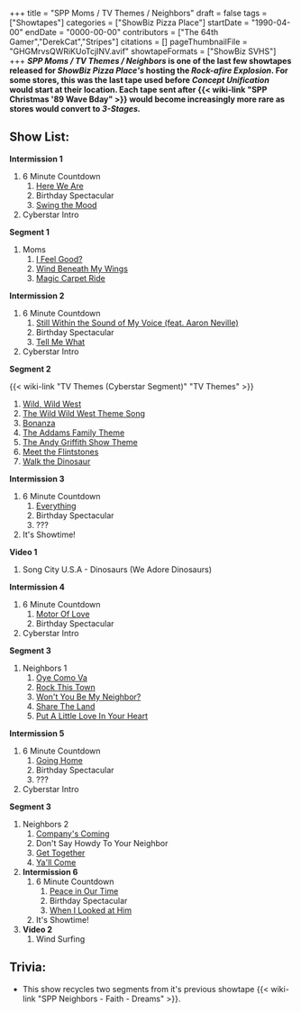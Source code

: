 +++
title = "SPP Moms / TV Themes / Neighbors"
draft = false
tags = ["Showtapes"]
categories = ["ShowBiz Pizza Place"]
startDate = "1990-04-00"
endDate = "0000-00-00"
contributors = ["The 64th Gamer","DerekCat","Stripes"]
citations = []
pageThumbnailFile = "GHGMrvsQWRiKUoTcjINV.avif"
showtapeFormats = ["ShowBiz SVHS"]
+++
***SPP Moms / TV Themes / Neighbors* is one of the last few showtapes released for *ShowBiz Pizza Place's* hosting the *Rock-afire Explosion*.
For some stores, this was the last tape used before *Concept Unification* would start at their location. Each tape sent after {{< wiki-link "SPP Christmas '89 Wave Bday" >}} would become increasingly more rare as stores would convert to *3-Stages.***

## Show List:

**Intermission 1**

1.  6 Minute Countdown
    1.  [Here We Are](https://en.wikipedia.org/wiki/Here_We_Are_(Gloria_Estefan_song))
    2.  Birthday Spectacular
    3.  [Swing the Mood](https://en.wikipedia.org/wiki/Swing_the_Mood)
2.  Cyberstar Intro

**Segment 1**

1.  Moms
    1.  [I Feel Good?](https://en.wikipedia.org/wiki/I_Got_You_(I_Feel_Good))
    2.  [Wind Beneath My Wings](https://en.wikipedia.org/wiki/Wind_Beneath_My_Wings)
    3.  [Magic Carpet Ride](https://en.wikipedia.org/wiki/Magic_Carpet_Ride_(Steppenwolf_song))

**Intermission 2**

1.  6 Minute Countdown
    1.  [Still Within the Sound of My Voice (feat. Aaron Neville)](https://en.wikipedia.org/wiki/Cry_Like_a_Rainstorm,_Howl_Like_the_Wind)
    2.  Birthday Spectacular
    3.  [Tell Me What](https://en.wikipedia.org/wiki/The_Raw_%26_the_Cooked_(album))
2.  Cyberstar Intro

**Segment 2**

{{< wiki-link "TV Themes (Cyberstar Segment)" "TV Themes" >}}

1.  [Wild, Wild West](https://en.wikipedia.org/wiki/Wild,_Wild_West_(The_Escape_Club_song))
2.  [The Wild Wild West Theme Song](https://en.wikipedia.org/wiki/The_Wild_Wild_West)
3.  [Bonanza](https://en.wikipedia.org/wiki/Bonanza_(song))
4.  [The Addams Family Theme](https://en.wikipedia.org/wiki/The_Addams_Family_Theme)
5.  [The Andy Griffith Show Theme](https://en.wikipedia.org/wiki/The_Andy_Griffith_Show)
6.  [Meet the Flintstones](https://en.wikipedia.org/wiki/Meet_the_Flintstones)
7.  [Walk the Dinosaur](https://en.wikipedia.org/wiki/Walk_the_Dinosaur)

**Intermission 3**

1.  6 Minute Countdown
    1.  [Everything](https://en.wikipedia.org/wiki/Everything_(Jody_Watley_song))
    2.  Birthday Spectacular
    3.  ???
2.  It's Showtime!

**Video 1**

1.  Song City U.S.A - Dinosaurs (We Adore Dinosaurs)

**Intermission 4**

1.  6 Minute Countdown
    1.  [Motor Of Love](https://en.wikipedia.org/wiki/Flowers_in_the_Dirt)
    2.  Birthday Spectacular
2.  Cyberstar Intro

**Segment 3**

1.  Neighbors 1
    1.  [Oye Como Va](https://en.wikipedia.org/wiki/Oye_C%C3%B3mo_Va)
    2.  [Rock This Town](https://en.wikipedia.org/wiki/Rock_This_Town)
    3.  [Won't You Be My Neighbor?](https://en.wikipedia.org/wiki/Mister_Rogers%27_Neighborhood)
    4.  [Share The Land](https://en.wikipedia.org/wiki/Share_the_Land_(song))
    5.  [Put A Little Love In Your Heart](https://en.wikipedia.org/wiki/Put_a_Little_Love_in_Your_Heart)

**Intermission 5**

1.  6 Minute Countdown
    1.  [Going Home](https://en.wikipedia.org/wiki/Going_Home_(Kenny_G_composition))
    2.  Birthday Spectacular
    3.  ???
2.  Cyberstar Intro

**Segment 3**

1.  Neighbors 2
    1.  [Company's Coming](https://en.wikipedia.org/wiki/Satisfied_Mind_(Porter_Wagoner_album))
    2.  Don't Say Howdy To Your Neighbor
    3.  [Get Together](https://en.wikipedia.org/wiki/Let%27s_Get_Together_(Chet_Powers_song))
    4.  [Ya'll Come](https://en.wikipedia.org/wiki/Porter_Wagoner)
2.  **Intermission 6**
    1.  6 Minute Countdown
        1.  [Peace in Our Time](https://en.wikipedia.org/wiki/Peace_in_Our_Time_(Eddie_Money_song))
        2.  Birthday Spectacular
        3.  [When I Looked at Him](https://en.wikipedia.org/wiki/When_I_Looked_at_Him)
    2.  It's Showtime!
3.  **Video 2**
    1.  Wind Surfing

## Trivia:

- This show recycles two segments from it's previous showtape {{< wiki-link "SPP Neighbors - Faith - Dreams" >}}.
